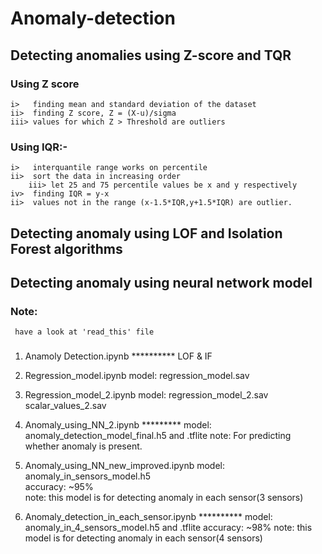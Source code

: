 # Anomaly-detection 
## Detecting anomalies using Z-score and TQR 

### Using Z score

	i>   finding mean and standard deviation of the dataset
	ii>  finding Z score, Z = (X-u)/sigma 
	iii> values for which Z > Threshold are outliers


### Using IQR:- 
	i>   interquantile range works on percentile
	ii>  sort the data in increasing order
        iii> let 25 and 75 percentile values be x and y respectively 
	iv>  finding IQR = y-x  
	ii>  values not in the range (x-1.5*IQR,y+1.5*IQR) are outlier.

## Detecting anomaly using LOF and Isolation Forest algorithms
## Detecting anomaly using neural network model 

 ### Note: 
	 have a look at 'read_this' file
### 
1) Anamoly Detection.ipynb  **********
	LOF & IF
	
2) Regression_model.ipynb
	model:  regression_model.sav
	
3) Regression_model_2.ipynb 
	model:  regression_model_2.sav
		scalar_values_2.sav

4) Anomaly_using_NN_2.ipynb  *********
	model:  anomaly_detection_model_final.h5 and .tflite 
	note: For predicting whether anomaly is present.

5) Anomaly_using_NN_new_improved.ipynb
	model:  anomaly_in_sensors_model.h5   
	accuracy: ~95%  
	note: this model is for detecting anomaly in each sensor(3 sensors)

6) Anomaly_detection_in_each_sensor.ipynb  **********
	model: anomaly_in_4_sensors_model.h5  and .tflite
	accuracy: ~98%
	note: this model is for detecting anomaly in each sensor(4 sensors)	
